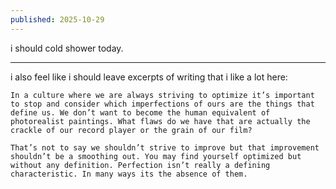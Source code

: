 ```yaml
---
published: 2025-10-29
---
```


i should cold shower today.

---

i also feel like i should leave excerpts of writing that i like a lot here:

	In a culture where we are always striving to optimize it’s important to stop and consider which imperfections of ours are the things that define us. We don’t want to become the human equivalent of photorealist paintings. What flaws do we have that are actually the crackle of our record player or the grain of our film?
	
	That’s not to say we shouldn’t strive to improve but that improvement shouldn’t be a smoothing out. You may find yourself optimized but without any definition. Perfection isn’t really a defining characteristic. In many ways its the absence of them.
